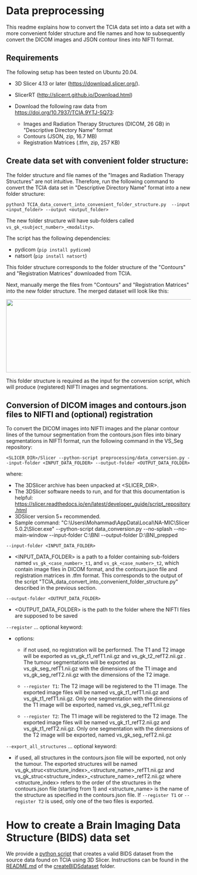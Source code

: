 # Data preprocessing
This readme explains how to convert the TCIA data set into a data set with a more convenient folder structure and file 
names and how to subsequently convert the DICOM images and JSON contour lines into NIFTI format.

##  Requirements

The following setup has been tested on Ubuntu 20.04.

* 3D Slicer 4.13 or later (https://download.slicer.org/). 
* SlicerRT (http://slicerrt.github.io/Download.html)
  

* Download the following raw data from https://doi.org/10.7937/TCIA.9YTJ-5Q73:
  * Images and Radiation Therapy Structures (DICOM, 26 GB) in "Descriptive Directory Name" format
  * Contours (JSON, zip, 16.7 MB)
  * Registration Matrices (.tfm, zip, 257 KB)

## Create data set with convenient folder structure:
The folder structure and file names of the "Images and Radiation Therapy Structures" are not intuitive. 
Therefore, run the following command to convert the TCIA data set in "Descriptive Directory Name" format into a new folder
structure: 

```python3 TCIA_data_convert_into_convenient_folder_structure.py  --input <input_folder> --output <output_folder>```

The new folder structure will have sub-folders called `vs_gk_<subject_number>_<modality>`.

The script has the following dependencies:

* pydicom (`pip install pydicom`)
* natsort (`pip install natsort`)

This folder structure corresponds to the folder structure of the "Contours" and "Registration Matrices" downloaded from 
TCIA. 

Next, manually merge the files from "Contours" and "Registration Matrices" into the new folder structure. The merged dataset will look like this:

<img src="figures/TCIA_convenient_folder_structure.png" width="600" height="200">

This folder structure is required as the input for the conversion script, which will produce (registered) NIFTI images and segmentations. 

## Conversion of DICOM images and contours.json files to NIFTI and (optional) registration 

To convert the DICOM images into NIFTI images and the planar contour lines of the tumour segmentation from the 
contours.json files into binary segmentations in NIFTI format, run the following command in the VS_Seg repository:

``` <SLICER_DIR>/Slicer --python-script preprocessing/data_conversion.py --input-folder <INPUT_DATA_FOLDER> --output-folder <OUTPUT_DATA_FOLDER> ```

where:
* The 3DSlicer archive has been unpacked at <SLICER_DIR>.
* The 3DSlicer software needs to run, and for that this documentation is helpful: https://slicer.readthedocs.io/en/latest/developer_guide/script_repository.html
* 3DSlicer version 5+ recommended.
* Sample command: "C:\Users\Mohammad\AppData\Local\NA-MIC\Slicer 5.0.2\Slicer.exe" --python-script data_conversion.py --no-splash --no-main-window --input-folder C:\BNI --output-folder D:\BNI_prepped

`````--input-folder <INPUT_DATA_FOLDER>  `````
* <INPUT_DATA_FOLDER> is a path to a folder containing sub-folders named `vs_gk_<case_number>_t1`,
                                and `vs_gk_<case_number>_t2`, which contain image files in DICOM format, and the
                                contours.json file and registration matrices in .tfm format. 
                                This corresponds to the output of the script 
                                "TCIA_data_convert_into_convenient_folder_structure.py" described in the previous 
                                section.  
  
`````--output-folder <OUTPUT_DATA_FOLDER>`````
* <OUTPUT_DATA_FOLDER> is the path to the folder where the NIFTI files are supposed to be saved

`--register` ... optional keyword:
* options:
    * if not used, no registration will be performed. The T1 and T2 image will be exported as
vs_gk_t1_refT1.nii.gz and vs_gk_t2_refT2.nii.gz . The tumour segmentations will be exported as
vs_gk_seg_refT1.nii.gz with the dimensions of the T1 image and vs_gk_seg_refT2.nii.gz with the
dimensions of the T2 image.
   
    * `--register T1`: The T2 image will be registered to the T1 image. The exported image files will be named
                vs_gk_t1_refT1.nii.gz and vs_gk_t1_refT1.nii.gz. Only one segmentation with the dimensions of the T1
                image will be exported, named vs_gk_seg_refT1.nii.gz
      
    * `--register T2`: The T1 image will be registered to the T2 image. The exported image files will be named
                vs_gk_t1_refT2.nii.gz and vs_gk_t1_refT2.nii.gz. Only one segmentation with the dimensions of the T2
                image will be exported, named vs_gk_seg_refT2.nii.gz
      
`--export_all_structures` ... optional keyword:
* if used, all structures in the contours.json file will be exported, not
                            only the tumour. The exported structures will be named
                            vs\_gk\_struc<structure_index>\_<structure_name>\_refT1.nii.gz and
                            vs\_gk\_struc<structure_index>\_<structure_name>\_refT2.nii.gz where <structure_index> refers to
                            the order of the structures in the contours.json file (starting from 1) and <structure_name>
                            is the name of the structure as specified in the contours.json file. If `--register T1` or `--register T2` is used, only one of the two files is exported.


# How to create a Brain Imaging Data Structure (BIDS) data set
We provide a [python script](createBIDSdataset/data_conversion_BIDS.py) that creates a valid BIDS dataset from the source data found on 
TCIA using 3D Slicer. Instructions can be found in the [README.md](createBIDSdataset/README.md) of the [createBIDSdataset](createBIDSdataset) folder.
